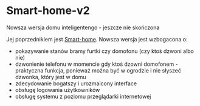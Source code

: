 # Smart-home-v2
Nowsza wersja domu inteligentengo - jeszcze nie skończona

Jej poprzednikiem jest [Smart-home](https://github.com/markowanga/Smart-home). Nowsza wersja jest wzbogacona o:
* pokazywanie stanów bramy furtki czy domofonu (czy ktoś dzwoni albo nie)
* dzwonienie telefonu w momencie gdy ktoś dzowni domofonem - praktyczna funkcja, ponieważ można być w ogrodzie i nie słyszeć dzwonka, który jest w domu
* zdecydowanie bogatszy i urozmaicony interface
* obsługę logowania użytkowników
* obsługę systemu z poziomu przeglądarki internetowej
